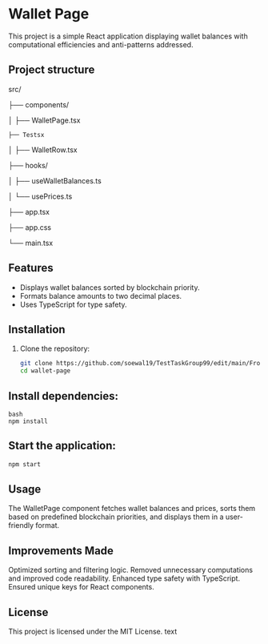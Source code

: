# Wallet Page

This project is a simple React application displaying wallet balances with computational efficiencies and anti-patterns addressed.
## Project structure


src/

├── components/

│   ├── WalletPage.tsx
    
    ├── Testsx

│   ├── WalletRow.tsx

├── hooks/

│   ├── useWalletBalances.ts

│   └── usePrices.ts

├── app.tsx

├── app.css

└── main.tsx





## Features

- Displays wallet balances sorted by blockchain priority.
- Formats balance amounts to two decimal places.
- Uses TypeScript for type safety.

## Installation

1. Clone the repository:

   ```bash
   git clone https://github.com/soewal19/TestTaskGroup99/edit/main/FrontendSotchenkoEugene/
   cd wallet-page

## Install dependencies:
```
bash
npm install
```
## Start the application:
```bash
npm start
```
## Usage
The WalletPage component fetches wallet balances and prices, sorts them based on predefined blockchain priorities, and displays them in a user-friendly format.
## Improvements Made
Optimized sorting and filtering logic.
Removed unnecessary computations and improved code readability.
Enhanced type safety with TypeScript.
Ensured unique keys for React components.
## License
This project is licensed under the MIT License.
text

